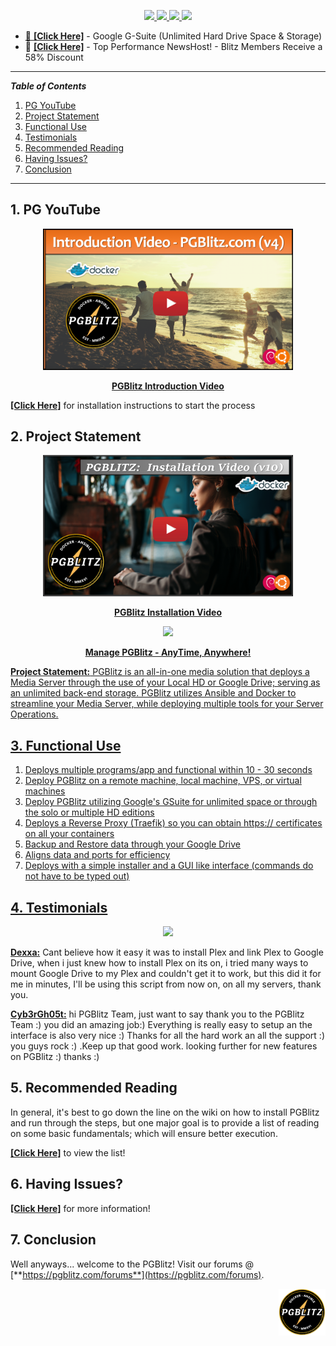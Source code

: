 <p align="center">
  <a href="https://pgblitz.com/forums" target="_blank"><img src="https://pgblitz.com/wikipics/logo-forums.png" width="160">   
  <a href="https://github.com/PGBlitz/PGBlitz.com/wiki" target="_blank"><img src="https://pgblitz.com/wikipics/logo-wiki.png" width="160">
  <a href="https://pgblitz.com/threads/plexguide-install-instructions.243/" target="_blank"><img src="https://pgblitz.com/wikipics/logo-pg-install.png" width="160"> 
  <a href="https://pgblitz.com/account/upgrades" target="_blank"><img src="https://pgblitz.com/wikipics/logo-donate.png" width="160">
</p>

* 📂 [**[Click Here]**](https://goo.gl/7NR3Da) - Google G-Suite (Unlimited Hard Drive Space & Storage)
* 📂 [**[Click Here]**](https://controlpanel.newshosting.com/signup/index.php?promo=partners&a_aid=5a65169240efd&a_bid=5ecfe99b) - Top Performance NewsHost! - Blitz Members Receive a 58% Discount

----

_**Table of Contents**_

1. [PG YouTube](#1-pg-youtube)
2. [Project Statement](#2-project-statement)
3. [Functional Use](#3-functional-use)
4. [Testimonials](#4-testimonials)
5. [Recommended Reading](#5-recommended-reading)
6. [Having Issues?](#6-having-issues)
7. [Conclusion](#7-conclusion)

----

## 1. PG YouTube


<p align="center"><kbd><a href="http://www.youtube.com/watch?v=FkQ5sOcJGjs"><img src="https://github.com/PGBlitz/Assets/blob/master/ycovers/introv4.png" width="400"></kbd></p>
<p align="center"><b>PGBlitz Introduction Video</b></p>

[**[Click Here]**](https://pgblitz.com/threads/plexguide-install-instructions.243/) for installation instructions to start the process

## 2. Project Statement

<p align="center"><kbd><a href="https://youtu.be/8lotdbpsrUE"><img src="https://github.com/PGBlitz/Assets/blob/master/ycovers/introv10.png" width="400"></kbd></p>
<p align="center"><b>PGBlitz Installation Video</b></p>

<p align="center"><kbd><img src="https://pgblitz.com/press/wp-content/uploads/2019/02/explode.gif" width="400""></kbd></p>
<p align="center"><b>Manage PGBlitz - AnyTime, Anywhere!</b></p>

**Project Statement:** PGBlitz is an all-in-one media solution that deploys a Media Server through the use of your Local HD or Google Drive; serving as an unlimited back-end storage. PGBlitz utilizes Ansible and Docker to streamline your Media Server, while deploying multiple tools for your Server Operations.
 
## 3. Functional Use

1. Deploys multiple programs/app and functional within 10 - 30 seconds
1. Deploy PGBlitz on a remote machine, local machine, VPS, or virtual machines
1. Deploy PGBlitz utilizing Google's GSuite for unlimited space or through the solo or multiple HD editions
1. Deploys a Reverse Proxy (Traefik) so you can obtain https:// certificates on all your containers
1. Backup and Restore data through your Google Drive
1. Aligns data and ports for efficiency 
1. Deploys with a simple installer and a GUI like interface (commands do not have to be typed out)

## 4. Testimonials
<p align="center"><kbd><img src="https://pgblitz.com/wikipics/pg-assistyou.gif" width="400""></kbd></p>

[**Dexxa:**](https://pgblitz.com/threads/cant-install-plex-guide.1005/#post-5724) Cant believe how it easy it was to install Plex and link Plex to Google Drive, when i just knew how to install Plex on its on, i tried many ways to mount Google Drive to my Plex and couldn't get it to work, but this did it for me in minutes, I'll be using this script from now on, on all my servers, thank you.

[**Cyb3rGh05t:**](https://pgblitz.com/threads/thank-you-pg-team.942/) hi PGBlitz Team, just want to say thank you to the PGBlitz Team :) you did an amazing job:) Everything is really easy to setup an the interface is also very nice :) Thanks for all the hard work an all the support :) you guys rock :) .Keep up that good work. looking further for new features on PGBlitz :) thanks :)

## 5. Recommended Reading

In general, it's best to go down the line on the wiki on how to install PGBlitz and run through the steps, but one major goal is to provide a list of reading on some basic fundamentals; which will ensure better execution.

[**[Click Here]**](https://github.com/PGBlitz/PGBlitz.com/wiki/Pre-Reading) to view the list!

## 6. Having Issues?

[**[Click Here]**](https://github.com/PGBlitz/PGBlitz.com/wiki/Common-Issues) for more information!

## 7. Conclusion
Well anyways... welcome to the PGBlitz! Visit our forums @ [**https://pgblitz.com/forums**](https://pgblitz.com/forums).

<p align="right">
<a href="https://pgblitz.com" target="_blank"><img src="https://github.com/PGBlitz/Assets/blob/master/logos/blitz-small.png?raw=true" width="75"/>
</p>
